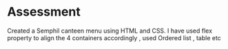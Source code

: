 
# Assessment
Created a Semphil canteen menu using HTML and CSS.
I have used flex property to align the 4 containers accordingly ,
used Ordered list , table etc 
